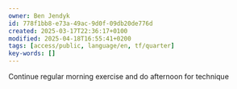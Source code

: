 ```yaml
---
owner: Ben Jendyk
id: 778f1bb8-e73a-49ac-9d0f-09db20de776d
created: 2025-03-17T22:36:17+0100
modified: 2025-04-18T16:55:41+0200
tags: [access/public, language/en, tf/quarter]
key-words: []
---
```


Continue regular morning exercise and do afternoon for technique 